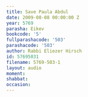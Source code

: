 ```yaml
---
title: Save Paula Abdul
date: 2009-08-08 00:00:00 Z
year: 5769
parasha: Eikev
bookcode: '5'
fullparashacode: '503'
parashacode: '503'
author: Rabbi Eliezer Hirsch
id: 57695031
filename: 5769-503-1
layout: audio
moment: 
shabbat: 
occasion: 
---
```


